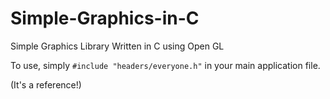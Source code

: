 # Simple-Graphics-in-C
Simple Graphics Library Written in C using Open GL

To use, simply `#include "headers/everyone.h"` in your main application file.

(It's a reference!)
